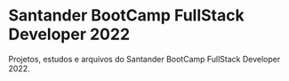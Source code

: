 # Santander BootCamp FullStack Developer 2022

Projetos, estudos e arquivos do Santander BootCamp FullStack Developer 2022.

